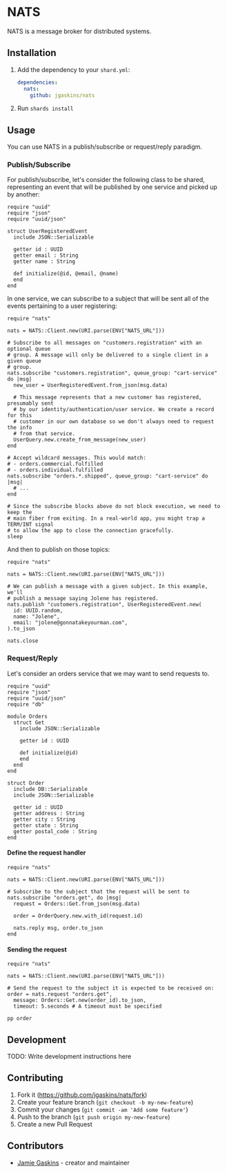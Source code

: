 # NATS

NATS is a message broker for distributed systems.

## Installation

1. Add the dependency to your `shard.yml`:

   ```yaml
   dependencies:
     nats:
       github: jgaskins/nats
   ```

2. Run `shards install`

## Usage

You can use NATS in a publish/subscribe or request/reply paradigm.

### Publish/Subscribe

For publish/subscribe, let's consider the following class to be shared, representing an event that will be published by one service and picked up by another:

```crystal
require "uuid"
require "json"
require "uuid/json"

struct UserRegisteredEvent
  include JSON::Serializable

  getter id : UUID
  getter email : String
  getter name : String

  def initialize(@id, @email, @name)
  end
end
```

In one service, we can subscribe to a subject that will be sent all of the events pertaining to a user registering:

```crystal
require "nats"

nats = NATS::Client.new(URI.parse(ENV["NATS_URL"]))

# Subscribe to all messages on "customers.registration" with an optional queue
# group. A message will only be delivered to a single client in a given queue
# group.
nats.subscribe "customers.registration", queue_group: "cart-service" do |msg|
  new_user = UserRegisteredEvent.from_json(msg.data)

  # This message represents that a new customer has registered, presumably sent
  # by our identity/authentication/user service. We create a record for this
  # customer in our own database so we don't always need to request the info
  # from that service.
  UserQuery.new.create_from_message(new_user)
end

# Accept wildcard messages. This would match:
# - orders.commercial.fulfilled
# - orders.individual.fulfilled
nats.subscribe "orders.*.shipped", queue_group: "cart-service" do |msg|
  # ...
end

# Since the subscribe blocks above do not block execution, we need to keep the
# main fiber from exiting. In a real-world app, you might trap a TERM/INT signal
# to allow the app to close the connection gracefully.
sleep
```

And then to publish on those topics:

```crystal
require "nats"

nats = NATS::Client.new(URI.parse(ENV["NATS_URL"]))

# We can publish a message with a given subject. In this example, we'll
# publish a message saying Jolene has registered.
nats.publish "customers.registration", UserRegisteredEvent.new(
  id: UUID.random,
  name: "Jolene",
  email: "jolene@gonnatakeyourman.com",
).to_json

nats.close
```

### Request/Reply

Let's consider an orders service that we may want to send requests to.

```crystal
require "uuid"
require "json"
require "uuid/json"
require "db"

module Orders
  struct Get
    include JSON::Serializable

    getter id : UUID

    def initialize(@id)
    end
  end
end

struct Order
  include DB::Serializable
  include JSON::Serializable

  getter id : UUID
  getter address : String
  getter city : String
  getter state : String
  getter postal_code : String
end
```

#### Define the request handler

```crystal
require "nats"

nats = NATS::Client.new(URI.parse(ENV["NATS_URL"]))

# Subscribe to the subject that the request will be sent to
nats.subscribe "orders.get", do |msg|
  request = Orders::Get.from_json(msg.data)

  order = OrderQuery.new.with_id(request.id)

  nats.reply msg, order.to_json
end
```

#### Sending the request

```crystal
require "nats"

nats = NATS::Client.new(URI.parse(ENV["NATS_URL"]))

# Send the request to the subject it is expected to be received on:
order = nats.request "orders.get",
  message: Orders::Get.new(order_id).to_json,
  timeout: 5.seconds # A timeout must be specified

pp order
```

## Development

TODO: Write development instructions here

## Contributing

1. Fork it (<https://github.com/jgaskins/nats/fork>)
2. Create your feature branch (`git checkout -b my-new-feature`)
3. Commit your changes (`git commit -am 'Add some feature'`)
4. Push to the branch (`git push origin my-new-feature`)
5. Create a new Pull Request

## Contributors

- [Jamie Gaskins](https://github.com/jgaskins) - creator and maintainer
